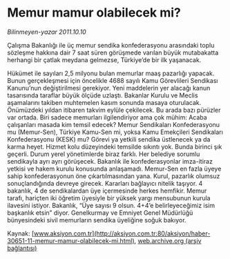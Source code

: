 # Memur mamur olabilecek mi?

*Bilinmeyen-yazar 2011.10.10*

<font class="agenda2NewsSpot">
 Çalışma Bakanlığı ile üç memur sendika konfederasyonu arasındaki toplu sözleşme hakkına dair 7 saat süren görüşmede varılan büyük mutabakatta herhangi bir çatlak meydana gelmezse, Türkiye’de bir ilk yaşanacak.
</font>
<font class="newsDetail">
 <p>
  Hükümet ile sayıları 2,5 milyonu bulan memurlar maaş pazarlığı yapacak. Bunun gerçekleşmesi için öncelikle 4688 sayılı Kamu Görevlileri Sendikası Kanunu’nun değiştirilmesi gerekiyor. Yeni maddelerin yer alacağı kanun tasarısında taraflar büyük ölçüde uzlaştı. Bakanlar Kurulu ve Meclis aşamalarını takiben muhtemelen kasım sonunda masaya oturulacak. Önümüzdeki yıldan itibaren takvim eylüle çekilecek. Bu arada bazı pürüzler var ortada. Biri sadece memurları ilgilendiriyor ama çok mühim: Acaba çalışanları masada kim temsil edecek? Memur Sendikaları Konfederasyonu mu (Memur-Sen), Türkiye Kamu-Sen mi, yoksa Kamu Emekçileri Sendikaları Konfederasyonu (KESK) mu? Görevi ya yetkili sendika üstlenecek ya da karma heyet. Hizmet kolu düzeyindeki temsilde sıkıntı yok. Bunda birinci şık geçerli. Durum yerel yönetimlerde biraz farklı. Her belediye sorumlu sendikayla ayrı ayrı görüşecek. Bakanlık ile konfederasyonlar imza-itiraz yetkisi ve hakem kurulu konusunda anlaşamadı. Memur-Sen en fazla üyeye sahip konfederasyonun öne çıkartılmasından yana. Kurul, pazarlık olumsuz sonuçlandığında devreye girecek. Kararları bağlayıcı nitelik taşıyor. 4 bakanlık, 4 de sendikalardan üye içermesinde herkes hemfikir. Memur tarafı, hariçten iki öğretim üyesiyle bir yüksek yargı mensubunun kurula ilavesini istiyor. Bakanlık, “Üye sayısı 9 olsun. 4+4’e belirleyeceğimiz isim başkanlık etsin” diyor. Genelkurmay ve Emniyet Genel Müdürlüğü bünyesindeki sivil memurların sendika üyeliğine soğuk bakıyor.
 </p>
</font>

Kaynak: [www.aksiyon.com.tr](http://aksiyon.com.tr:80/aksiyon/haber-30651-11-memur-mamur-olabilecek-mi.html), [web.archive.org (arşiv bağlantısı)](http://web.archive.org/web/20111015052102/http://aksiyon.com.tr:80/aksiyon/haber-30651-11-memur-mamur-olabilecek-mi.html)
